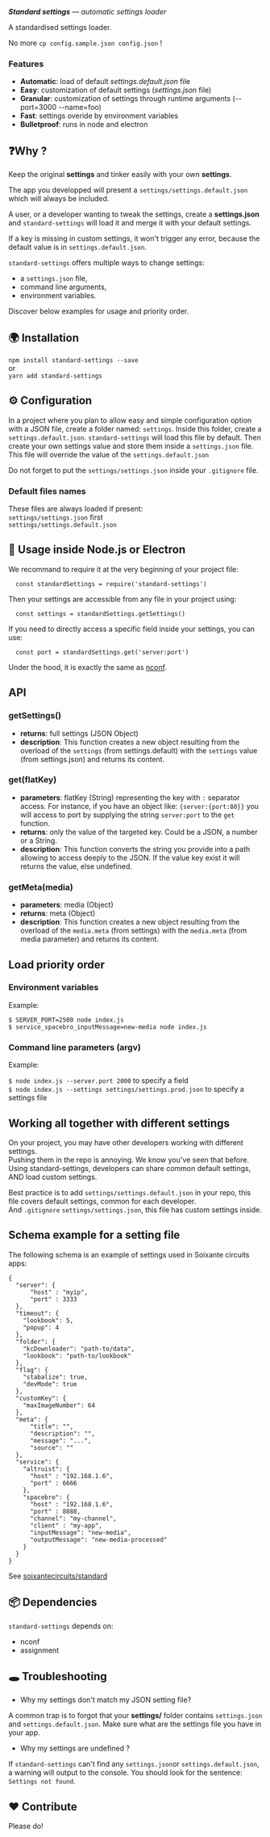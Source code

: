 _**Standard settings** — automatic settings loader_

A standardised settings loader. 

No more `cp config.sample.json config.json` !

### Features
 - **Automatic**: load of default _settings.default.json_ file
 - **Easy**: customization of default settings (_settings.json_ file)
 - **Granular**: customization of settings through runtime arguments (--port=3000 --name=foo)
 - **Fast**: settings overide by environment variables
 - **Bulletproof**: runs in node and electron



## ❓Why ?

Keep the original **settings** and tinker easily with your own **settings**.

The app you developped will present a `settings/settings.default.json` which will always be included.

A user, or a developer wanting to tweak the settings, create a **settings.json** and `standard-settings` will load it and merge it with your default settings.

If a key is missing in custom settings, it won't trigger any error, because the default value is in `settings.default.json`.  

`standard-settings` offers multiple ways to change settings: 

- a `settings.json` file, 
- command line arguments, 
- environment variables.  

Discover below examples for usage and priority order.

## 🌍 Installation

`npm install standard-settings --save`  
or  
`yarn add standard-settings`

## ⚙ Configuration

In a project where you plan to allow easy and simple configuration option with a JSON file, create a folder named: `settings`.
Inside this folder, create a `settings.default.json`. `standard-settings` will load this file by default. 
Then create your own settings value and store them inside a `settings.json` file. This file will override the value of the `settings.default.json`

Do not forget to put the `settings/settings.json` inside your `.gitignore` file.

### Default files names
These files are always loaded if present:  
`settings/settings.json` first  
`settings/settings.default.json`

## 👋 Usage inside Node.js or Electron

We recommand to require it at the very beginning of your project file:

```
  const standardSettings = require('standard-settings')
```

Then your settings are accessible from any file in your project using:
```
  const settings = standardSettings.getSettings()
```

If you need to directly access a specific field inside your settings, you can use:
```
  const port = standardSettings.get('server:port')
```

Under the hood, it is exactly the same as [nconf](https://github.com/indexzero/nconf).


## API

### getSettings()
  - **returns**: full settings (JSON Object)
  - **description**: This function creates a new object resulting from the overload of the `settings` (from settings.default) with the `settings` value (from settings.json) and returns its content.

### get(flatKey)
  - **parameters**: flatKey (String) representing the key with `:` separator access. For instance, if you have an object like: `{server:{port:80}}` you will access to port by supplying the string `server:port` to the `get` function.
  - **returns**: only the value of the targeted key. Could be a JSON, a number or a String.
  - **description**: This function converts the string you provide into a path allowing to access deeply to the JSON. If the value key exist it will returns the value, else undefined.

### getMeta(media)
  - **parameters**: media (Object)
  - **returns**: meta (Object)
  - **description**: This function creates a new object resulting from the overload of the `media.meta` (from settings) with the `media.meta` (from media parameter) and returns its content.


## Load priority order  

### Environment variables
Example:  

`$ SERVER_PORT=2500 node index.js`  
`$ service_spacebro_inputMessage=new-media node index.js`  

### Command line parameters (argv)
Example:

`$ node index.js --server.port 2000` to specify a field  
`$ node index.js --settings settings/settings.prod.json` to specify a settings file  

## Working all together with different settings

On your project, you may have other developers working with different settings.  
Pushing them in the repo is annoying. We know you've seen that before.  
Using standard-settings, developers can share common default settings, AND load custom settings.

Best practice is to add `settings/settings.default.json` in your repo, this file covers default settings, common for each developer.  
And `.gitignore` `settings/settings.json`, this file has custom settings inside. 

## Schema example for a setting file  

The following schema is an example of settings used in Soixante circuits apps:

```
{
  "server": {
      "host" : "myip",
      "port" : 3333
  },
  "timeout": {
    "lookbook": 5,
    "popup": 4
  },
  "folder": {
    "kcDownloader": "path-to/data",
    "lookbook": "path-to/lookbook"
  },
  "flag": {
    "stabalize": true,
    "devMode": true
  },
  "customKey": {
    "maxImageNumber": 64
  },
  "meta": {
      "title": "",
      "description": "",
      "message": "...",
      "source": ""
  },
  "service": {
    "altruist": {
      "host" : "192.168.1.6",
      "port" : 6666
    },
    "spacebro": {
      "host" : "192.168.1.6",
      "port" : 8888,
      "channel": "my-channel",
      "client" : "my-app",
      "inputMessage": "new-media",
      "outputMessage": "new-media-processed"
    }
  }
}
```

See [soixantecircuits/standard](https://github.com/soixantecircuits/standard)

## 📦 Dependencies

`standard-settings` depends on:

* nconf
* assignment

## 🕳 Troubleshooting
- Why my settings don't match my JSON setting file?

A common trap is to forgot that your **settings/** folder contains `settings.json` and `settings.default.json`. Make sure what are the settings file you have in your app.

- Why my settings are undefined ?

If `standard-settings` can't find any `settings.json`or `settings.default.json`, a warning will output to the console. You should look for the sentence: `Settings not found`.

## ❤️ Contribute

Please do!
